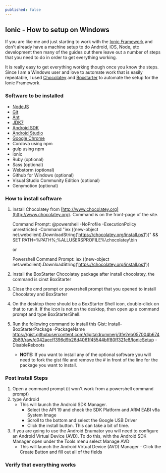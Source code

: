 ```yaml
---
published: false
---
```


## Ionic - How to setup on Windows

If you are like me and just starting to work with the [Ionic Framework](http://www.ionicframework.com) and don't already have a machine setup to do Android, iOS, Node, etc development then many of the guides out there leave out a number of steps that you need to do in order to get everything working.  

It is really easy to get everything working though once you know the steps.  Since I am a Windows user and love to automate work that is easily repeatable, I used  [Chocolatey](http://www.chocolatey.org) and [Boxstarter](http://www.boxstarter.org) to automate the setup for the Ionic Framework.

### Software to be installed

- [NodeJS](https://chocolatey.org/packages/nodejs.install)
- [Git](https://chocolatey.org/packages/git)
- [Ant](https://chocolatey.org/packages/ant)
- [JDK7](https://chocolatey.org/packages/jdk7)
- [Android SDK](https://chocolatey.org/packages/android-sdk)
- [Android Studio](https://chocolatey.org/packages/AndroidStudio)
- [Google Chrome](https://chocolatey.org/packages/GoogleChrome)
- Cordova using npm
- gulp using npm
- ionic 
- Ruby (optional)
- Sass (optional)
- Webstorm (optional)
- Github for Windows (optional)
- Visual Studio Community Edition (optional)
- Genymotion (optional)


### How to install software


1. Install Chocolatey from [http://www.chocolatey.org](http://www.chocolatey.org).  Command is on the front-page of the site.


	Command Prompt: @powershell -NoProfile -ExecutionPolicy unrestricted -Command "iex ((new-object net.webclient).DownloadString('https://chocolatey.org/install.ps1'))" && SET PATH=%PATH%;%ALLUSERSPROFILE%\chocolatey\bin
         
     or 
         
	Powershell Command Prompt: iex ((new-object net.webclient).DownloadString('https://chocolatey.org/install.ps1'))
	
    
2. Install the BoxStarter Chocolatey package after install chocolatey, the command is cinst BoxStarter
3. Close the cmd prompt or powershell prompt that you opened to install Chocolatey and BoxStarter
4. On the desktop there should be a BoxStarter Shell icon, double-click on that to run it.  If the icon is not on the desktop, then open up a command prompt and type BoxStarterShell.
5. Run the following command to install this Gist:  Install-BoxStarterPackage -PackageName  https://gist.githubusercontent.com/digitaldrummerj/3fe2eb057004b6742b89/raw/c042aecff396d9b26d4061f45544bff80ff321e8/IonicSetup  -DisableReboots
	- **NOTE:** If you want to install any of the optional software you will need to fork the gist file and remove the # in front of the line for the package you want to install.
    
### Post Install Steps

1. Open a command prompt (it won't work from a powershell command prompt)
2. type Android
	- This will launch the Android SDK Manager.  
    	- Select the API 19 and check the SDK Platform and ARM EABI v8a System Image 
        - Scroll to the bottom and select the Google USB Driver
        - Click the install button.  This can take a bit of time.
3. If you are going to use the Android Enumator you will need to configure an Android Virtual Device (AVD).  To do this, with the Android SDK Manager open under the Tools menu select Manage AVD
	- This will launch the Android Virtual Device (AVD) Manager
    		- Click the Create Button and fill out all of the fields
            

### Verify that everything works

    
    

